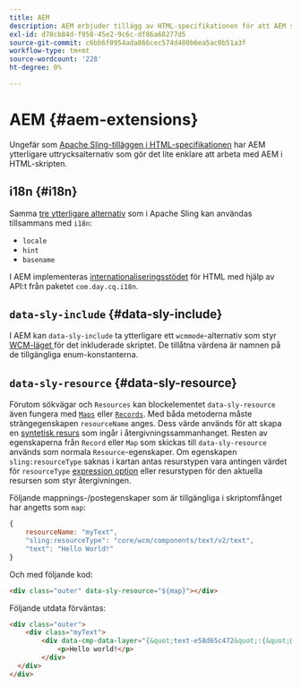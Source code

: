 ```yaml
---
title: AEM
description: AEM erbjuder tillägg av HTML-specifikationen för att AEM som utvecklare.
exl-id: d78cb84d-f958-45e2-9c6c-df86a68277d5
source-git-commit: c6bb6f0954ada866cec574d480b6ea5ac0b51a3f
workflow-type: tm+mt
source-wordcount: '228'
ht-degree: 0%

---
```


# AEM {#aem-extensions}

Ungefär som [Apache Sling-tilläggen i HTML-specifikationen](https://sling.apache.org/documentation/bundles/scripting/scripting-htl.html#extensions-of-the-htl-specification-1) har AEM ytterligare uttrycksalternativ som gör det lite enklare att arbeta med AEM i HTML-skripten.

## i18n {#i18n}

Samma [tre ytterligare alternativ](https://sling.apache.org/documentation/bundles/scripting/scripting-htl.html#i18n) som i Apache Sling kan användas tillsammans med `i18n`:

* `locale`
* `hint`
* `basename`

I AEM implementeras [internationaliseringsstödet](https://experienceleague.adobe.com/en/docs/experience-manager-65/content/implementing/developing/components/internationalization/i18n-dev) för HTML med hjälp av API:t från paketet `com.day.cq.i18n`.

## `data-sly-include` {#data-sly-include}

I AEM kan `data-sly-include` ta ytterligare ett `wcmmode`-alternativ som styr [WCM-läget ](https://developer.adobe.com/experience-manager/reference-materials/cloud-service/javadoc/com/day/cq/wcm/api/WCMMode.html) för det inkluderade skriptet. De tillåtna värdena är namnen på de tillgängliga enum-konstanterna.

## `data-sly-resource` {#data-sly-resource}

Förutom sökvägar och `Resources` kan blockelementet `data-sly-resource` även fungera med [`Maps`](https://docs.oracle.com/en/java/javase/11/docs/api/java.base/java/util/Map.html) eller [`Records`](https://github.com/apache/sling-org-apache-sling-scripting-sightly-runtime/blob/master/src/main/java/org/apache/sling/scripting/sightly/Record.java). Med båda metoderna måste strängegenskapen `resourceName` anges. Dess värde används för att skapa en [syntetisk resurs](https://www.javadoc.io/doc/org.apache.sling/org.apache.sling.api/latest/org/apache/sling/api/resource/SyntheticResource.html) som ingår i återgivningssammanhanget. Resten av egenskaperna från `Record` eller `Map` som skickas till `data-sly-resource` används som normala `Resource`-egenskaper. Om egenskapen `sling:resourceType` saknas i kartan antas resurstypen vara antingen värdet för `resourceType` [expression option](https://github.com/adobe/htl-spec/blob/1.4/SPECIFICATION.md#229-resource) eller resurstypen för den aktuella resursen som styr återgivningen.

Följande mappnings-/postegenskaper som är tillgängliga i skriptomfånget har angetts som `map`:

```javascript
{
    resourceName: "myText",
    "sling:resourceType": "core/wcm/components/text/v2/text",
    "text": "Hello World!"
}
```

Och med följande kod:

```html
<div class="outer" data-sly-resource="${map}"></div>
```

Följande utdata förväntas:

```html
<div class="outer">
    <div class="myText">
        <div data-cmp-data-layer="{&quot;text-e58d65c472&quot;:{&quot;@type&quot;:&quot;core/wcm/components/text/v2/text&quot;,&quot;xdm:text&quot;:&quot;<p>Hello world!</p>&quot;}}" id="text-e58d65c472" class="cmp-text">
            <p>Hello world!</p>
        </div>
  </div>
</div>
```

